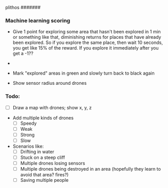 plithos
#######

### Machine learning scoring

- Give 1 point for exploring some area that hasn't been explored in 1 min or something like that, diminishing returns
for places that have already been explored. So if you explore the same place, then wait 10 seconds, you get like 15% of
the reward. If you explore it immediately after you get a -1??
- 



- Mark "explored" areas in green and slowly turn back to black again
- Show sensor radius around drones




### Todo:
- [ ] Draw a map with drones; show x, y, z
- Add multiple kinds of drones
    - [ ] Speedy
    - [ ] Weak
    - [ ] Strong
    - [ ] Slow
- Scenarios like:
    - [ ] Drifting in water
    - [ ] Stuck on a steep cliff
    - [ ] Multiple drones losing sensors
    - [ ] Multiple drones being destroyed in an area (hopefully they learn to avoid that area? fires?)
    - [ ] Saving multiple people
